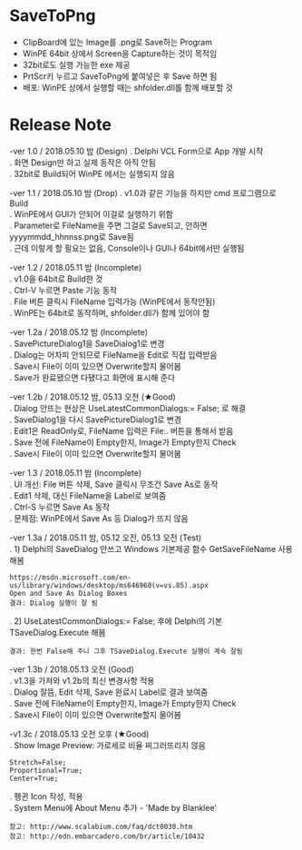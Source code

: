 # SaveToPng
- ClipBoard에 있는 Image를 .png로 Save하는 Program
- WinPE 64bit 상에서 Screen을 Capture하는 것이 목적임
- 32bit로도 실행 가능한 exe 제공
- PrtScr키 누르고 SaveToPng에 붙여넣은 후 Save 하면 됨
- 배포: WinPE 상에서 실행할 때는 shfolder.dll를 함께 배포할 것

# Release Note
-ver 1.0 / 2018.05.10 밤 (Design)
 . Delphi VCL Form으로 App 개발 시작 \
 . 화면 Design만 하고 실제 동작은 아직 안됨 \
 . 32bit로 Build되어 WinPE 에서는 실행되지 않음

-ver 1.1 / 2018.05.10 밤 (Drop)
 . v1.0과 같은 기능을 하지만 cmd 프로그램으로 Build \
 . WinPE에서 GUI가 안되어 이걸로 실행하기 위함 \
 . Parameter로 FileName을 주면 그걸로 Save되고, 안하면 yyyymmdd_hhnnss.png로 Save됨 \
 . 근데 이렇게 할 필요는 없음, Console이나 GUI나 64bit에서만 실행됨

-ver 1.2 / 2018.05.11 밤 (Incomplete) \
 . v1.0을 64bit로 Build한 것 \
 . Ctrl-V 누르면 Paste 기능 동작 \
 . File 버튼 클릭시 FileName 입력가능 (WinPE에서 동작안됨) \
 . WinPE는 64bit로 동작하며, shfolder.dll가 함께 있어야 함

-ver 1.2a / 2018.05.12 밤 (Incomplete) \
 . SavePictureDialog1을 SaveDialog1로 변경 \
 . Dialog는 어차피 안되므로 FileName을 Edit로 직접 입력받음 \
 . Save시 File이 이미 있으면 Overwrite할지 물어봄 \
 . Save가 완료됐으면 다됐다고 화면에 표시해 준다

-ver 1.2b / 2018.05.12 밤, 05.13 오전 (★Good) \
 . Dialog 안뜨는 현상은 UseLatestCommonDialogs:= False; 로 해결 \
 . SaveDialog1을 다시 SavePictureDialog1로 변경 \
 . Edit1은 ReadOnly로, FileName 입력은 File.. 버튼을 통해서 받음 \
 . Save 전에 FileName이 Empty한지, Image가 Empty한지 Check \
 . Save시 File이 이미 있으면 Overwrite할지 물어봄

-ver 1.3 / 2018.05.11 밤 (Incomplete) \
 . UI 개선: File 버튼 삭제, Save 클릭시 무조건 Save As로 동작 \
 . Edit1 삭제, 대신 FileName을 Label로 보여줌 \
 . Ctrl-S 누르면 Save As 동작 \
 . 문제점: WinPE에서 Save As 등 Dialog가 뜨지 않음

-ver 1.3a / 2018.05.11 밤, 05.12 오전, 05.13 오전 (Test) \
 . 1) Delphi의 SaveDialog 안쓰고 Windows 기본제공 함수 GetSaveFileName 사용해봄
 
    https://msdn.microsoft.com/en-us/library/windows/desktop/ms646960(v=vs.85).aspx
    Open and Save As Dialog Boxes
    결과: Dialog 실행이 잘 됨

 . 2) UseLatestCommonDialogs:= False; 후에 Delphi의 기본 TSaveDialog.Execute 해봄

    결과: 한번 False해 주니 그후 TSaveDialog.Execute 실행이 계속 잘됨

-ver 1.3b / 2018.05.13 오전 (Good) \
 . v1.3을 가져와 v1.2b의 최신 변경사항 적용 \
 . Dialog 잘뜸, Edit 삭제, Save 완료시 Label로 결과 보여줌 \
 . Save 전에 FileName이 Empty한지, Image가 Empty한지 Check \
 . Save시 File이 이미 있으면 Overwrite할지 물어봄

-v1.3c / 2018.05.13 오전 오후 (★Good) \
 . Show Image Preview: 가로세로 비율 찌그러뜨리지 않음

    Stretch=False;
    Proportional=True;
    Center=True;

 . 펭귄 Icon 작성, 적용 \
 . System Menu에 About Menu 추가 - 'Made by Blanklee'

    참고: http://www.scalabium.com/faq/dct0030.htm
    참고: http://edn.embarcadero.com/br/article/10432


